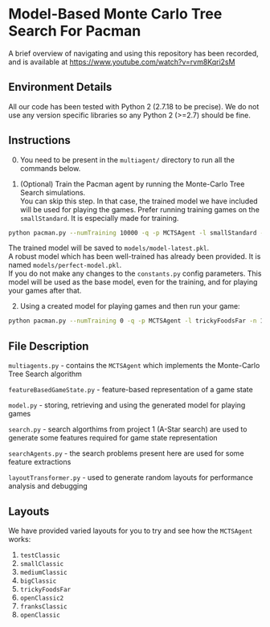 # Model-Based Monte Carlo Tree Search For Pacman

A brief overview of navigating and using this repository has been recorded, and is available at https://www.youtube.com/watch?v=rvm8Kqri2sM

## Environment Details

All our code has been tested with Python 2 (2.7.18 to be precise). We do not use any version specific libraries so any
Python 2 (>=2.7) should be fine.

## Instructions
0) You need to be present in the `multiagent/` directory to run all the commands below.

1) (Optional) Train the Pacman agent by running the Monte-Carlo Tree Search simulations.  
   You can skip this step. In that case, the trained model we have included will be used for playing the games.
   Prefer running training games on the `smallStandard`. It is especially made for training.
```bash
python pacman.py --numTraining 10000 -q -p MCTSAgent -l smallStandard -n 10000
```
The trained model will be saved to `models/model-latest.pkl`.  
A robust model which has been well-trained has already been provided. It is named `models/perfect-model.pkl`.  
If you do not make any changes to the `constants.py` config parameters. This model will be used as the base model, even
for the training, and for playing your games after that.


2) Using a created model for playing games
and then run your game:
```bash
python pacman.py --numTraining 0 -q -p MCTSAgent -l trickyFoodsFar -n 100
```

## File Description

`multiagents.py` - contains the `MCTSAgent` which implements the Monte-Carlo Tree Search algorithm

`featureBasedGameState.py` - feature-based representation of a game state

`model.py` - storing, retrieving and using the generated model for playing games

`search.py` - search algorthims from project 1 (A-Star search) are used to generate some features required for
game state representation

`searchAgents.py` - the search problems present here are used for some feature extractions

`layoutTransformer.py` - used to generate random layouts for performance analysis and debugging

## Layouts

We have provided varied layouts for you to try and see how the `MCTSAgent` works:

1) `testClassic`
2) `smallClassic`
3) `mediumClassic`
4) `bigClassic`
5) `trickyFoodsFar`
6) `openClassic2`
7) `franksClassic`
8) `openClassic`
